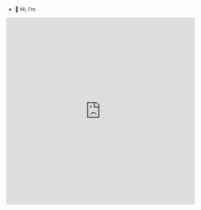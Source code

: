 - 👋 Hi, I’m
<iframe style="height: 500px;width: 100%;border: 0;" src="https://craftserve.pl/s/654789/map?widget"></iframe>

